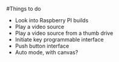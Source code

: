 #Things to do

+ Look into Raspberry PI builds 
+ Play a video source
+ Play a video source from a thumb drive
+ Initiate key programmable interface
+ Push button interface
+ Auto mode, with canvas?